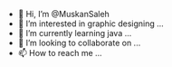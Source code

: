 - 👋 Hi, I’m @MuskanSaleh
- 👀 I’m interested in graphic designing ...
- 🌱 I’m currently learning java ...
- 💞️ I’m looking to collaborate on ...
- 📫 How to reach me ...

<!---
MuskanSaleh/MuskanSaleh is a ✨ special ✨ repository because its `README.md` (this file) appears on your GitHub profile.
You can click the Preview link to take a look at your changes.
--->
